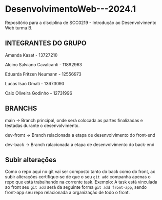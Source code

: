 # DesenvolvimentoWeb---2024.1
Repositório para a disciplina de SCC0219 - Introdução ao Desenvolvimento Web turma B.

## INTEGRANTES DO GRUPO
Amanda Kasat - 13727210

Alcino Salviano Cavalcanti - 11892963

Eduarda Fritzen Neumann - 12556973

Lucas Isao Omati - 13673090

Caio Oliveira Godinho - 12731996 

## BRANCHS
main -> Branch principal, onde será colocada as partes finalizadas e testadas durante o desenvolvimento.

dev-fromt -> Branch relacionada a etapa de desenvolvimento do front-end

dev-back -> Branch ralacionada a etapa de desenvolvimento do back-end

## Subir alterações
Como o repo aqui no git vai ser composto tanto do back como do front, ao subir alterações certifique-se de que o seu `git add` companha apenas o repo que está trabalhando na corrente task.
Exemplo:
A task está vinculada ao front seu `git add` será da seguinte forma `git add front-app`, sendo front-app seu repo relacionada a organização de todo o front.
